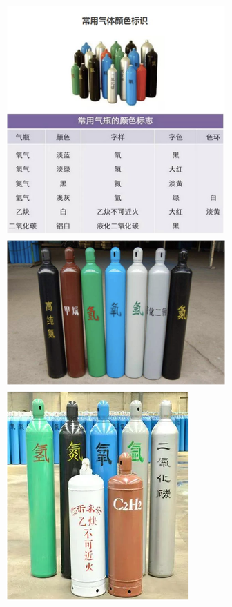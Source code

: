 ![](assets/常见气瓶颜色/image-20230521231101431.png)

![500](assets/常见气瓶颜色/image-20230521231110228.png)

![300](assets/常见气瓶颜色/image-20230521231354437.png)
